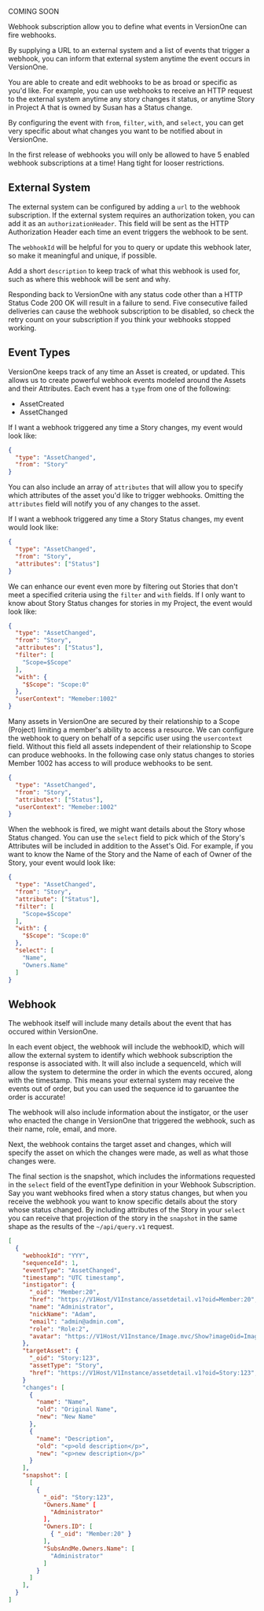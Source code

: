 <span class="badge">COMING SOON</span>

Webhook subscription allow you to define what events in VersionOne can fire webhooks.

By supplying a URL to an external system and a list of events that trigger a webhook, you can inform that external system anytime the event occurs in VersionOne.  

You are able to create and edit webhooks to be as broad or specific as you'd like. For example, you can use webhooks to receive an HTTP request to the external system anytime any story changes it status, or anytime Story in Project A that is owned by Susan has a Status change.

By configuring the event with `from`, `filter`, `with`, and `select`, you can get very specific about what changes you want to be notified about in VersionOne.

<aside class="notice">
    <div class="content">
        In the first release of webhooks you will only be allowed to have 5 enabled webhook subscriptions at a time! Hang tight for looser restrictions.
    </div>
</aside>

## External System

The external system can be configured by adding a `url` to the webhook subscription.
If the external system requires an authorization token, you can add it as an `authorizationHeader`. This field will be sent as the HTTP Authorization Header each time an event triggers the webhook to be sent.

The `webhookId` will be helpful for you to query or update this webhook later, so make it meaningful and unique, if possible.

Add a short `description` to keep track of what this webhook is used for, such as where this webhook will be sent and why.

<aside class="notice">
    <div class="content">
        Responding back to VersionOne with any status code other than a HTTP Status Code 200 OK will result in a failure to send. Five consecutive failed deliveries can cause the webhook subscription to be disabled, so check the retry count on your subscription if you think your webhooks stopped working.
    </div>
</aside>

## Event Types

VersionOne keeps track of any time an Asset is created, or updated. This allows us to create powerful webhook events modeled around the Assets and their Attributes. Each event has a `type` from one of the following:

* AssetCreated
* AssetChanged

If I want a webhook triggered any time a Story changes, my event would look like:

```json
{
  "type": "AssetChanged",
  "from": "Story"
}
```

You can also include an array of `attributes` that will allow you to specify which attributes of the asset you'd like to trigger webhooks. Omitting the `attributes` field will notify you of any changes to the asset. 


If I want a webhook triggered any time a Story Status changes, my event would look like:

```json
{
  "type": "AssetChanged",
  "from": "Story",
  "attributes": ["Status"]
}
```

We can enhance our event even more by filtering out Stories that don't meet a specified criteria using the `filter` and `with` fields. If I only want to know about Story Status changes for stories in my Project, the event would look like:

```json
{
  "type": "AssetChanged",
  "from": "Story",
  "attributes": ["Status"],
  "filter": [
    "Scope=$Scope"
  ],
  "with": {
    "$Scope": "Scope:0"
  },
  "userContext": "Memeber:1002"
}
```

Many assets in VersionOne are secured by their relationship to a Scope (Project) limiting a member's ability to access a resource. We can configure the webhook to query on behalf of a sepcific user using the `usercontext` field. Without this field all assets independent of their relationship to Scope can produce webhooks. In the following case only status changes to stories Member 1002 has access to will produce webhooks to be sent.

```json
{
  "type": "AssetChanged",
  "from": "Story",
  "attributes": ["Status"],
  "userContext": "Memeber:1002"
}
```

When the webhook is fired, we might want details about the Story whose Status changed. You can use the `select` field to pick which of the Story's Attributes will be included in addition to the Asset's Oid. For example, if you want to know the Name of the Story and the Name of each of Owner of the Story, your event would look like:

```json
{
  "type": "AssetChanged",
  "from": "Story",
  "attribute": ["Status"],
  "filter": [
    "Scope=$Scope"
  ],
  "with": {
    "$Scope": "Scope:0"
  },
  "select": [
    "Name",
    "Owners.Name"
  ]
}
```

## Webhook

The webhook itself will include many details about the event that has occured within VersionOne. 

In each event object, the webhook will include the webhookID, which will allow the external system to identify which webhook subscription the response is associated with. It will also include a sequenceId, which will allow the system to determine the order in which the events occured, along with the timestamp. This means your external system may receive the events out of order, but you can used the sequence id to garuantee the order is accurate!

The webhook will also include information about the instigator, or the user who enacted the change in VersionOne that triggered the webhook, such as their name, role, email, and more. 

Next, the webhook contains the target asset and changes, which will specify the asset on which the changes were made, as well as what those changes were. 

The final section is the snapshot, which includes the informations requested in the `select` field of the eventType definition in your Webhook Subscription. Say you want webhooks fired when a story status changes, but when you receive the webhook you want to know specific details about the story whose status changed. By including attributes of the Story in your `select` you can receive that projection of the story in the `snapshot` in the same shape as the results of the `~/api/query.v1` request.

```json
[
  {
    "webhookId": "YYY",
    "sequenceId": 1,
    "eventType": "AssetChanged",
    "timestamp": "UTC timestamp",
    "instigator": {
      "_oid": "Member:20",
      "href": "https://V1Host/V1Instance/assetdetail.v1?oid=Member:20",
      "name": "Administrator",
      "nickName": "Adam",
      "email": "admin@admin.com",
      "role": "Role:2",
      "avatar": "https://V1Host/V1Instance/Image.mvc/Show?imageOid=Image:192923"
    },
    "targetAsset": {
      "_oid": "Story:123",
      "assetType": "Story",
      "href": "https://V1Host/V1Instance/assetdetail.v1?oid=Story:123",
    }
    "changes": [
      {
        "name": "Name",
        "old": "Original Name",
        "new": "New Name"
      },
      {
        "name": "Description",
        "old": "<p>old description</p>",
        "new": "<p>new description</p>"
      }
    ],
    "snapshot": [
      [
        {
          "_oid": "Story:123",
          "Owners.Name" [
            "Administrator"
          ],
          "Owners.ID": [
            { "_oid": "Member:20" }
          ],
          "SubsAndMe.Owners.Name": [
            "Administrator"
          ]
        }
      ]
    ],
  }
]
```